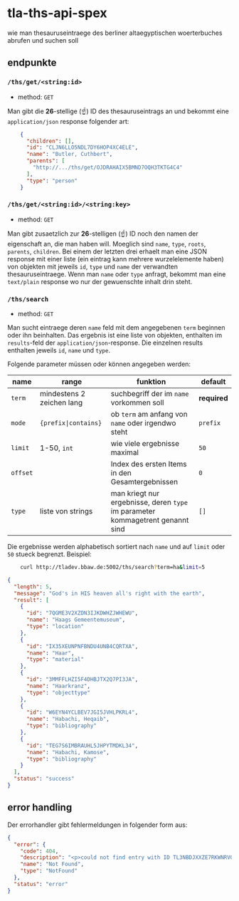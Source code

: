 # tla-ths-api-spex
wie man thesauruseintraege des berliner altaegyptischen woerterbuches abrufen und suchen soll

## endpunkte

### `/ths/get/<string:id>`

- method: `GET`

Man gibt die **26**-stellige (:point_up:) ID des thesauruseintrags an und bekommt eine `application/json` response folgender art:

```json
    {
      "children": [],
      "id": "CLJN6LLO5NDL7DY6HOP4XC4ELE",
      "name": "Butler, Cuthbert",
      "parents": [
        "http://.../ths/get/OJDRAHAIX5BMND7OQH3TKTG4C4"
      ],
      "type": "person"
    }
```    
    
### `/ths/get/<string:id>/<string:key>`

- method: `GET`

Man gibt zusaetzlich zur **26**-stelligen (:point_up:) ID noch den namen der eigenschaft an, die man haben will. Moeglich sind `name`, `type`, `roots`, `parents`, `children`. Bei einem der letzten drei erhaelt man eine JSON response mit einer liste (ein eintrag kann mehrere wurzelelemente haben) von objekten mit jeweils `id`, `type` und `name` der verwandten thesauruseintraege. Wenn man `name` oder `type` anfragt, bekommt man eine `text/plain` response wo nur der gewuenschte inhalt drin steht.

### `/ths/search`

- method: `GET`

Man sucht eintraege deren `name` feld mit dem angegebenen `term` beginnen oder ihn 
beinhalten. Das ergebnis ist eine liste von objekten, enthalten im `results`-feld der 
`application/json`-response. Die einzelnen results enthalten jeweils `id`, `name` und 
`type`.

Folgende parameter müssen oder können angegeben werden:

|name|range|funktion|default|
|---|---|---|---|
|`term`|mindestens 2 zeichen lang|suchbegriff der im `name` vorkommen soll|**required**|
|`mode`|`{prefix\|contains}`|ob `term` am anfang von `name` oder irgendwo steht|`prefix`|
|`limit`|1-50, `int`|wie viele ergebnisse maximal|`50`|
|`offset`| |Index des ersten Items in den Gesamtergebnissen|`0`|
|`type`|liste von strings|man kriegt nur ergebnisse, deren `type` im parameter kommagetrent genannt sind|`[]`|

Die ergebnisse werden alphabetisch sortiert nach `name` und auf `limit` oder `50` stueck 
begrenzt. Beispiel:

```bash
    curl http://tladev.bbaw.de:5002/ths/search?term=ha&limit=5
```

```json 
{
  "length": 5, 
  "message": "God's in HIS heaven all's right with the earth", 
  "result": [
    {
      "id": "7QGME3V2XZDN3IJKDWHZJWHEWU", 
      "name": "Haags Gemeentemuseum", 
      "type": "location"
    }, 
    {
      "id": "IX35XEUNPNFBNDU4UNB4CQRTXA", 
      "name": "Haar", 
      "type": "material"
    }, 
    {
      "id": "3MMFFLHZI5F4DHBJTX2Q7PI3JA", 
      "name": "Haarkranz", 
      "type": "objecttype"
    }, 
    {
      "id": "W6EYN4YCLBEV7JGI5JVHLPKRL4", 
      "name": "Habachi, Heqaib", 
      "type": "bibliography"
    }, 
    {
      "id": "TEG7S6IMBRAUHL5JHPYTMDKL34", 
      "name": "Habachi, Kamose", 
      "type": "bibliography"
    }
  ], 
  "status": "success"
}
```

## error handling

Der errorhandler gibt fehlermeldungen in folgender form aus:

```json
{
  "error": {
    "code": 404, 
    "description": "<p>could not find entry with ID TL3NBDJXXZE7RKWNRVQS5TPSB</p>", 
    "name": "Not Found", 
    "type": "NotFound"
  }, 
  "status": "error"
}
```
